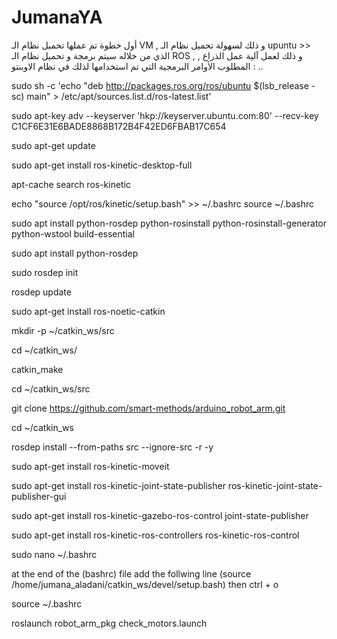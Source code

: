 # JumanaYA
أول خطوة تم عملها تحميل نظام الـ VM , 
و ذلك لسهولة تحميل نظام الـ upuntu >> الذي من خلاله سيتم برمجة و تحميل نظام الـ ROS , 
 , و ذلك لعمل آلية عمل الذراع المطلوب 
الأوامر البرمجية التي تم استخدامها لذلك في نظام الاوبنتو : ..


sudo sh -c 'echo "deb http://packages.ros.org/ros/ubuntu $(lsb_release -sc) main" > /etc/apt/sources.list.d/ros-latest.list'

sudo apt-key adv --keyserver 'hkp://keyserver.ubuntu.com:80' --recv-key C1CF6E31E6BADE8868B172B4F42ED6FBAB17C654

sudo apt-get update

sudo apt-get install ros-kinetic-desktop-full

apt-cache search ros-kinetic

echo "source /opt/ros/kinetic/setup.bash" >> ~/.bashrc
source ~/.bashrc

sudo apt install python-rosdep python-rosinstall python-rosinstall-generator python-wstool build-essential

sudo apt install python-rosdep

sudo rosdep init

rosdep update

sudo apt-get install ros-noetic-catkin

mkdir -p ~/catkin_ws/src

cd ~/catkin_ws/

catkin_make

cd ~/catkin_ws/src

git clone https://github.com/smart-methods/arduino_robot_arm.git 

cd ~/catkin_ws

rosdep install --from-paths src --ignore-src -r -y

sudo apt-get install ros-kinetic-moveit

sudo apt-get install ros-kinetic-joint-state-publisher ros-kinetic-joint-state-publisher-gui

sudo apt-get install ros-kinetic-gazebo-ros-control joint-state-publisher

sudo apt-get install ros-kinetic-ros-controllers ros-kinetic-ros-control

sudo nano ~/.bashrc

at the end of the (bashrc) file add the follwing line
(source /home/jumana_aladani/catkin_ws/devel/setup.bash)
then 
ctrl + o

source ~/.bashrc

roslaunch robot_arm_pkg check_motors.launch

